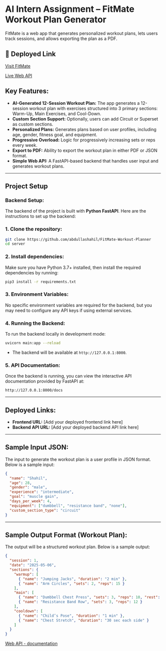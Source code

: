 
# **AI Intern Assignment – FitMate Workout Plan Generator**

FitMate is a web app that generates personalized workout plans, lets users track sessions, and allows exporting the plan as a PDF.

## 🔗 Deployed Link

[Visit FitMate](https://taskified-frontend.netlify.app/)

[Live Web API](https://fitmate-workout-planner.onrender.com/)

## **Key Features:**
- **AI-Generated 12-Session Workout Plan:** The app generates a 12-session workout plan with exercises structured into 3 primary sections: Warm-Up, Main Exercises, and Cool-Down.
- **Custom Section Support:** Optionally, users can add Circuit or Superset as custom sections.
- **Personalized Plans:** Generates plans based on user profiles, including age, gender, fitness goal, and equipment.
- **Progressive Overload:** Logic for progressively increasing sets or reps every week.
- **Export to PDF:** Ability to export the workout plan in either PDF or JSON format.
- **Simple Web API:** A FastAPI-based backend that handles user input and generates workout plans.

---

## **Project Setup**

### **Backend Setup:**
The backend of the project is built with **Python FastAPI**. Here are the instructions to set up the backend:

### **1. Clone the repository:**
```bash
git clone https://github.com/abdullashahil/FitMate-Workout-Planner
cd server
```

### **2. Install dependencies:**
Make sure you have Python 3.7+ installed, then install the required dependencies by running:
```bash
pip3 install -r requirements.txt
```

### **3. Environment Variables:**
No specific environment variables are required for the backend, but you may need to configure any API keys if using external services.

### **4. Running the Backend:**
To run the backend locally in development mode:
```bash
uvicorn main:app --reload
```
- The backend will be available at `http://127.0.0.1:8000`.

### **5. API Documentation:**
Once the backend is running, you can view the interactive API documentation provided by FastAPI at:
```plaintext
http://127.0.0.1:8000/docs
```

---

## **Deployed Links:**
- **Frontend URL:** [Add your deployed frontend link here]
- **Backend API URL:** [Add your deployed backend API link here]

---

## **Sample Input JSON:**
The input to generate the workout plan is a user profile in JSON format. Below is a sample input:

```json
{
  "name": "Shahil",
  "age": 28,
  "gender": "male",
  "experience": "intermediate",
  "goal": "muscle gain",
  "days_per_week": 4,
  "equipment": ["dumbbell", "resistance band", "none"],
  "custom_section_type": "circuit"
}

```

---

## **Sample Output Format (Workout Plan):**
The output will be a structured workout plan. Below is a sample output:

```json
{
  "session": 1,
  "date": "2025-05-06",
  "sections": {
    "warmup": [
      { "name": "Jumping Jacks", "duration": "2 min" },
      { "name": "Arm Circles", "sets": 2, "reps": 15 }
    ],
    "main": [
      { "name": "Dumbbell Chest Press", "sets": 3, "reps": 10, "rest": "60s", "tempo": "2-1-1" },
      { "name": "Resistance Band Row", "sets": 3, "reps": 12 }
    ],
    "cooldown": [
      { "name": "Child’s Pose", "duration": "1 min" },
      { "name": "Chest Stretch", "duration": "30 sec each side" }
    ]
  }
}
```

[Web API - documentation](https://fitmate-workout-planner.onrender.com/docs)